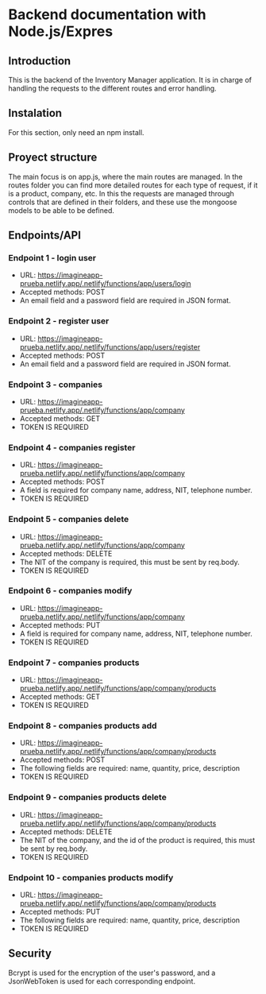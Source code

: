 # Backend documentation with Node.js/Expres

## Introduction
This is the backend of the Inventory Manager application. It is in charge of handling the requests to the different routes and error handling.

## Instalation
For this section, only need an npm install.

## Proyect structure
The main focus is on app.js, where the main routes are managed. In the routes folder you can find more detailed routes for each type of request, if it is a product, company, etc. In this the requests are managed through controls that are defined in their folders, and these use the mongoose models to be able to be defined.


## Endpoints/API
### Endpoint 1 - login user
 - URL: https://imagineapp-prueba.netlify.app/.netlify/functions/app/users/login
 - Accepted methods: POST
 - An email field and a password field are required in JSON format.

### Endpoint 2 - register user
 - URL: https://imagineapp-prueba.netlify.app/.netlify/functions/app/users/register
 - Accepted methods: POST
 - An email field and a password field are required in JSON format.

### Endpoint 3 - companies
 - URL: https://imagineapp-prueba.netlify.app/.netlify/functions/app/company
 - Accepted methods: GET
 - TOKEN IS REQUIRED

### Endpoint 4 - companies register
 - URL: https://imagineapp-prueba.netlify.app/.netlify/functions/app/company
 - Accepted methods: POST
 - A field is required for company name, address, NIT, telephone number.
 - TOKEN IS REQUIRED
  
### Endpoint 5 - companies delete
 - URL: https://imagineapp-prueba.netlify.app/.netlify/functions/app/company
 - Accepted methods: DELETE
 - The NIT of the company is required, this must be sent by req.body.
 - TOKEN IS REQUIRED

### Endpoint 6 - companies modify
 - URL: https://imagineapp-prueba.netlify.app/.netlify/functions/app/company
 - Accepted methods: PUT
-  A field is required for company name, address, NIT, telephone number.
-  TOKEN IS REQUIRED

### Endpoint 7 - companies products
 - URL: https://imagineapp-prueba.netlify.app/.netlify/functions/app/company/products
 - Accepted methods: GET
 - TOKEN IS REQUIRED

### Endpoint 8 - companies products add
 - URL: https://imagineapp-prueba.netlify.app/.netlify/functions/app/company/products
 - Accepted methods: POST
 - The following fields are required: name, quantity, price,
description
 - TOKEN IS REQUIRED

### Endpoint 9 - companies products delete
 - URL: https://imagineapp-prueba.netlify.app/.netlify/functions/app/company/products
 - Accepted methods: DELETE
 - The NIT of the company, and the id of the product is required, this must be sent by req.body.
 - TOKEN IS REQUIRED

### Endpoint 10 - companies products modify
 - URL: https://imagineapp-prueba.netlify.app/.netlify/functions/app/company/products
 - Accepted methods: PUT
 - The following fields are required: name, quantity, price,
description
 - TOKEN IS REQUIRED


## Security
Bcrypt is used for the encryption of the user's password, and a JsonWebToken is used for each corresponding endpoint.
